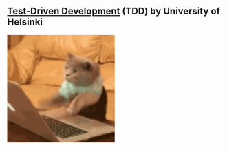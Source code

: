 ## [Test-Driven Development](https://tdd.mooc.fi/) (TDD) by University of Helsinki

<img src="docs/cat-computer.gif" width="250" height="250"/>